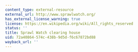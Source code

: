 ```yaml
---
content_type: external-resource
external_url: http://www.sprawlwatch.org/
has_external_license_warning: true
license: https://en.wikipedia.org/wiki/All_rights_reserved
status: ''
title: Sprawl Watch clearing house
uid: 72a40864-574c-438b-9d5d-f6c67872bd88
wayback_url: ''
---
```

